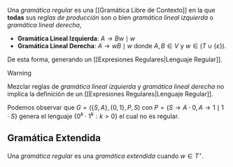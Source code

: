 Una *gramática regular* es una [[Gramática Libre de Contexto]] en la que __todas__ sus *reglas de producción* son o bien *gramática lineal izquierda* o *gramática lineal derecha*,
- **Gramática Lineal Izquierda**: $A \rightarrow Bw \mid w$
- **Gramática Lineal Derecha**: $A \rightarrow wB \mid w$
donde $A, B \in V$ y $w \in (T \cup \{\varepsilon\})$.

De esta forma, generando un [[Expresiones Regulares|Lenguaje Regular]].

>[!warning] 
>Mezclar reglas de *gramática lineal izquierda* y *gramática lineal derecha* no implica la definición de un [[Expresiones Regulares|Lenguaje Regular]].
>
>Podemos observar que $G=(\{S, A\}, \{0, 1\}, P, S)$ con $P = \{ S \rightarrow A \cdot 0 , A \rightarrow 1 \mid 1 \cdot S \}$ genera el lenguaje $\{ 0^k \cdot 1^k : k > 0 \}$ el cual no es regular.
>

## Gramática Extendida 
Una *gramática regular* es una *gramática extendida* cuando $w \in T^\star$.
